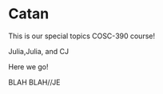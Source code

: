 # Catan

This is our special topics COSC-390 course!

Julia,Julia, and CJ 

Here we go!


BLAH BLAH//JE